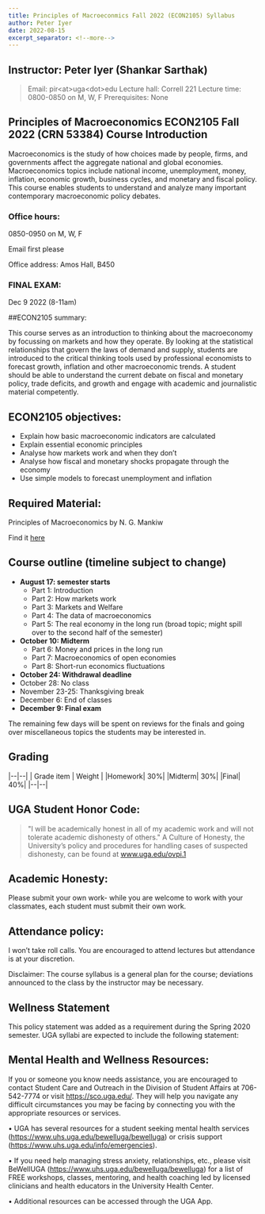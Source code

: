 ```yaml
---
title: Principles of Macroeconmics Fall 2022 (ECON2105) Syllabus
author: Peter Iyer
date: 2022-08-15
excerpt_separator: <!--more-->
---
```



## Instructor: Peter Iyer (Shankar Sarthak)

> Email: pir\<at\>uga\<dot\>edu
> Lecture hall: Correll 221
> Lecture time: 0800-0850 on M, W, F
> Prerequisites: None

## Principles of Macroeconomics ECON2105 Fall 2022 (CRN 53384) Course Introduction

Macroeconomics is the study of how choices made by people, firms, and governments affect the aggregate national and global economies. Macroeconomics topics include national income, unemployment, money, inflation, economic growth, business cycles, and monetary and fiscal policy.  This course enables students to understand and analyze many important contemporary macroeconomic policy debates.
<!--more-->
### Office hours:

0850-0950 on M, W, F

Email first please

Office address: Amos Hall, B450

### FINAL EXAM:

Dec 9 2022 (8-11am)


##ECON2105 summary:

This course serves as an introduction to thinking about the macroeconomy by focussing on markets and how they operate. By looking at the statistical relationships that govern the laws of demand and supply, students are introduced to the critical thinking tools used by professional economists to forecast growth, inflation and other macroeconomic trends. A student should be able to understand the current debate on fiscal and monetary policy, trade deficits, and growth and engage with academic and journalistic material competently. 

## ECON2105 objectives:

  - Explain how basic macroeconomic indicators are calculated
  - Explain essential economic principles
  - Analyse how markets work and when they don’t
  - Analyse how fiscal and monetary shocks propagate through the economy
  - Use simple models to forecast unemployment and inflation

## Required Material:

Principles of Macroeconomics by N. G. Mankiw

Find it [here](https://www.amazon.com/Principles-Macroeconomics-N-Gregory-Mankiw/dp/1305971507?asin=B01NGYNJZ4&revisionId=&format=4&depth=1)

## Course outline (timeline subject to change)

  - **August 17: semester starts**
    - Part 1: Introduction
    - Part 2: How markets work
    - Part 3: Markets and Welfare
    - Part 4: The data of macroeconomics
    - Part 5: The real economy in the long run (broad topic; might spill over to the second half of the semester)
  - **October 10: Midterm**
    - Part 6: Money and prices in the long run
    - Part 7: Macroeconomics of open economies
    - Part 8: Short-run economics fluctuations 
  - **October 24: Withdrawal deadline**
  - October 28: No class
  - November 23-25: Thanksgiving break
  - December 6: End of classes
  - **December 9: Final exam**

The remaining few days will be spent on reviews for the finals and going over miscellaneous  topics the students may be interested in.


## Grading

|--|--|
| Grade item | Weight |
|Homework| 30%|
|Midterm|  30%|
|Final|    40%|
|--|--|

## UGA Student Honor Code: 
 > "I will be academically honest in all of my academic work and will not tolerate academic dishonesty of others." A Culture of Honesty, the University’s policy and procedures for handling cases of suspected dishonesty, can be found at www.uga.edu/ovpi.1

## Academic Honesty:
Please submit your own work- while you are welcome to work with your classmates, each student must submit their own work. 

## Attendance policy:
I won’t take roll calls. You are encouraged to attend lectures but attendance is at your discretion. 

Disclaimer: The course syllabus is a general plan for the course; deviations announced to the class by the instructor may be necessary.

## Wellness Statement

This policy statement was added as a requirement during the Spring 2020 semester. UGA syllabi are expected to include the following statement:

## Mental Health and Wellness Resources:

If you or someone you know needs assistance, you are encouraged to contact Student Care and Outreach in the Division of Student Affairs at 706-542-7774 or visit https://sco.uga.edu/. They will help you navigate any difficult circumstances you may be facing by connecting you with the appropriate resources or services.

 • UGA has several resources for a student seeking mental health services (https://www.uhs.uga.edu/bewelluga/bewelluga) or crisis support (https://www.uhs.uga.edu/info/emergencies).

 • If you need help managing stress anxiety, relationships, etc., please visit BeWellUGA (https://www.uhs.uga.edu/bewelluga/bewelluga) for a list of FREE workshops, classes, mentoring, and health coaching led by licensed clinicians and health educators in the University Health Center.

 • Additional resources can be accessed through the UGA App.
